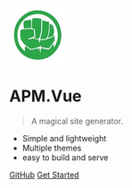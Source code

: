 ![logo](media/hulk.jpg)

# APM.Vue

> A magical site generator.

* Simple and lightweight 
* Multiple themes
* easy to build and serve

[GitHub](https://github.com/leonllzhang/APM.Thesis)
[Get Started](#quick-start)
